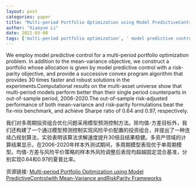 ```yaml
---
layout: post
categories: paper
title: "Multi-period Portfolio Optimization using Model PredictiveControlwith Mean-Variance andRiskParity Frameworks"
author: "Xiaoyue Li"
date: 2021-03-08
tags: ['multi-period portfolio optimization', ' model predictive control', ' risk parity']
---
```


We employ model predictive control for a multi-period portfolio optimization problem. In addition to the mean-variance objective, we construct a portfolio whose allocation is given by model predictive control with a risk-parity objective, and provide a successive convex program algorithm that provides 30 times faster and robust solutions in the experiments.Computational results on the multi-asset universe show that multi-period models perform better than their single period counterparts in out-of-sample period, 2006-2020.The out-of-sample risk-adjusted performance of both mean-variance and risk-parity formulations beat the fix-mix benchmark, and achieve Sharpe ratio of 0.64 and 0.97, respectively.

我们对多周期投资组合优化问题采用模型预测控制方法。除均值-方差目标外，我们还构建了一个通过模型预测控制实现风险平价配置的投资组合，并提出了一种连续凸规划算法，实验表明该算法求解速度提升30倍且结果稳健。多资产领域的计算结果显示，在2006-2020年样本外测试期间，多周期模型表现优于单周期模型。均值-方差与风险平价策略的样本外风险调整后表现均超越固定混合基准，分别实现0.64和0.97的夏普比率。

资源链接: [Multi-period Portfolio Optimization using Model PredictiveControlwith Mean-Variance andRiskParity Frameworks](https://papers.ssrn.com/sol3/papers.cfm?abstract_id=3791414)
